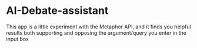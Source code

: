 # AI-Debate-assistant
This app is a little experiment with the Metaphor API, and it finds you helpful results both supporting and opposing the argument/query you enter in the input box

